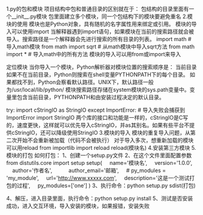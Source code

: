 1.py的包和模块
项目结构中包和普通目录的区别就在于：
包结构的目录里面有一个__init__.py模块
包里面建立多个模块，同一个包结构下的模块要避免重名
2.模块的使用
模块也是Python对象，具有随机的名字属性用来绑定或引用。
模块的导入可以使用import
当解释器遇到import语句，如果模块在当前的搜索路径就会被导入。搜索路径是一个解释器会先进行搜索的所有目录的列表。
import math  # 导入math模块
from math import sqrt  # 从math模块中导入sqrt方法
from math import *  # 导入math中的所有方法
模块的导入可以用from或import来导入

定位模块
当你导入一个模块，Python解析器对模块位置的搜索顺序是：
当前目录
如果不在当前目录，Python则搜索在shell变量PYTHONPATH下的每个目录。
如果都找不到，Python会察看默认路径。UNIX下，默认路径一般为/usr/local/lib/python/
模块搜索路径存储在system模块的sys.path变量中。变量里包含当前目录，PYTHONPATH和由安装过程决定的默认目录。

try:
    import cStringIO as StringIO
except ImportError: # 导入失败会捕获到ImportError
    import StringIO
两个库的接口和功能是一样的，cStringIO是C写的，速度更快，这样就可以优先导入cStringIO，并as其别名。如果有些平台不提供cStringIO，还可以降级使用StringIO
3.模块的导入
模块的重复导入问题，从第二次开始不会重新被加载（代码不会被执行）
对于导入多次，想重新加载的模块可以用reload
from importlib import reload
reload(模块名)
4.安装第三方模块
5.模块的打包
如何打包：
1、创建一个setup.py文件
2、在这个文件里面配置参数
from distutils.core import setup
setup(
       name='模块名',
       version='1.0.0',
       author='作者名',        
       author_email='邮箱',
       # py_modules = 'my_module',        url='http://www.xxxxx.com',
       description='这是一个测试打包的过程',        py_modules=['one']
)
3、执行命令：python setup.py sdist(打包)

4、解压，进入目录里面，执行命令：python setup.py install
5、测试是否安装成功，进入交互环境，导入安装的模块，如果报错，安装失败
